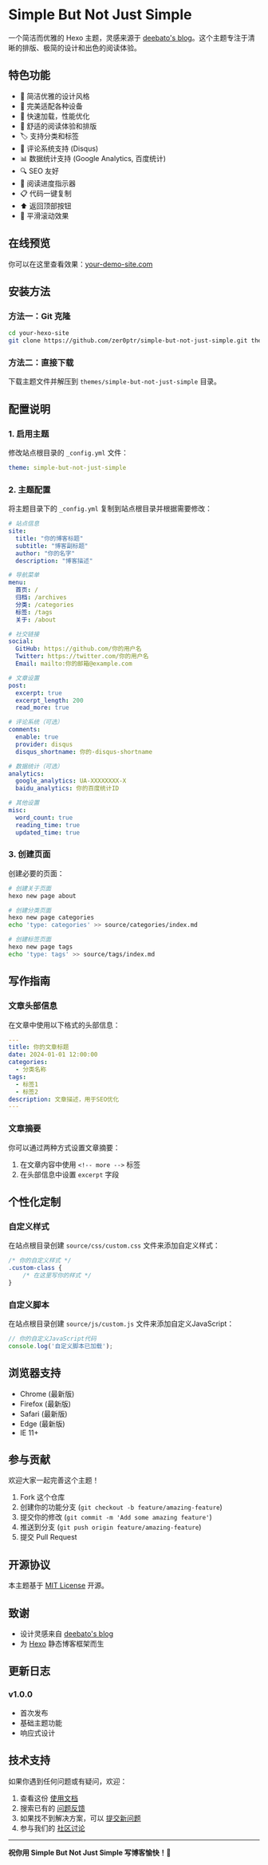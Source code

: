 # Simple But Not Just Simple

一个简洁而优雅的 Hexo 主题，灵感来源于 [deebato's blog](https://d33b4t0.com/)。这个主题专注于清晰的排版、极简的设计和出色的阅读体验。

## 特色功能

- 🎨 简洁优雅的设计风格
- 📱 完美适配各种设备
- 🚀 快速加载，性能优化
- 📝 舒适的阅读体验和排版
- 🏷️ 支持分类和标签
- 💬 评论系统支持 (Disqus)
- 📊 数据统计支持 (Google Analytics, 百度统计)
- 🔍 SEO 友好
- 🌙 阅读进度指示器
- 📋 代码一键复制
- ⬆️ 返回顶部按钮
- 🎯 平滑滚动效果

## 在线预览

你可以在这里查看效果：[your-demo-site.com](https://your-demo-site.com)

## 安装方法

### 方法一：Git 克隆

```bash
cd your-hexo-site
git clone https://github.com/zer0ptr/simple-but-not-just-simple.git themes/simple-but-not-just-simple
```

### 方法二：直接下载

下载主题文件并解压到 `themes/simple-but-not-just-simple` 目录。

## 配置说明

### 1. 启用主题

修改站点根目录的 `_config.yml` 文件：

```yaml
theme: simple-but-not-just-simple
```

### 2. 主题配置

将主题目录下的 `_config.yml` 复制到站点根目录并根据需要修改：

```yaml
# 站点信息
site:
  title: "你的博客标题"
  subtitle: "博客副标题"
  author: "你的名字"
  description: "博客描述"

# 导航菜单
menu:
  首页: /
  归档: /archives
  分类: /categories
  标签: /tags
  关于: /about

# 社交链接
social:
  GitHub: https://github.com/你的用户名
  Twitter: https://twitter.com/你的用户名
  Email: mailto:你的邮箱@example.com

# 文章设置
post:
  excerpt: true
  excerpt_length: 200
  read_more: true

# 评论系统（可选）
comments:
  enable: true
  provider: disqus
  disqus_shortname: 你的-disqus-shortname

# 数据统计（可选）
analytics:
  google_analytics: UA-XXXXXXXX-X
  baidu_analytics: 你的百度统计ID

# 其他设置
misc:
  word_count: true
  reading_time: true
  updated_time: true
```

### 3. 创建页面

创建必要的页面：

```bash
# 创建关于页面
hexo new page about

# 创建分类页面
hexo new page categories
echo 'type: categories' >> source/categories/index.md

# 创建标签页面
hexo new page tags
echo 'type: tags' >> source/tags/index.md
```

## 写作指南

### 文章头部信息

在文章中使用以下格式的头部信息：

```yaml
---
title: 你的文章标题
date: 2024-01-01 12:00:00
categories:
  - 分类名称
tags:
  - 标签1
  - 标签2
description: 文章描述，用于SEO优化
---
```

### 文章摘要

你可以通过两种方式设置文章摘要：

1. 在文章内容中使用 `<!-- more -->` 标签
2. 在头部信息中设置 `excerpt` 字段

## 个性化定制

### 自定义样式

在站点根目录创建 `source/css/custom.css` 文件来添加自定义样式：

```css
/* 你的自定义样式 */
.custom-class {
    /* 在这里写你的样式 */
}
```

### 自定义脚本

在站点根目录创建 `source/js/custom.js` 文件来添加自定义JavaScript：

```javascript
// 你的自定义JavaScript代码
console.log('自定义脚本已加载');
```

## 浏览器支持

- Chrome (最新版)
- Firefox (最新版)
- Safari (最新版)
- Edge (最新版)
- IE 11+

## 参与贡献

欢迎大家一起完善这个主题！

1. Fork 这个仓库
2. 创建你的功能分支 (`git checkout -b feature/amazing-feature`)
3. 提交你的修改 (`git commit -m 'Add some amazing feature'`)
4. 推送到分支 (`git push origin feature/amazing-feature`)
5. 提交 Pull Request

## 开源协议

本主题基于 [MIT License](LICENSE) 开源。

## 致谢

- 设计灵感来自 [deebato's blog](https://d33b4t0.com/)
- 为 [Hexo](https://hexo.io/) 静态博客框架而生


## 更新日志

### v1.0.0
- 首次发布
- 基础主题功能
- 响应式设计

## 技术支持

如果你遇到任何问题或有疑问，欢迎：

1. 查看这份 [使用文档](README.md)
2. 搜索已有的 [问题反馈](https://github.com/zer0ptr/simple-but-not-just-simple/issues)
3. 如果找不到解决方案，可以 [提交新问题](https://github.com/zer0ptr/simple-but-not-just-simple/issues/new)
4. 参与我们的 [社区讨论](https://github.com/zer0ptr/simple-but-not-just-simple/discussions)

---

**祝你用 Simple But Not Just Simple 写博客愉快！🎉**